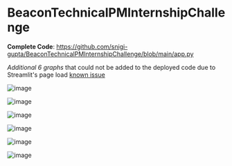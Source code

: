 # BeaconTechnicalPMInternshipChallenge

**Complete Code**: https://github.com/snigi-gupta/BeaconTechnicalPMInternshipChallenge/blob/main/app.py

*Additional 6 graphs* that could not be added to the deployed code due to Streamlit's page load [known issue](https://discuss.streamlit.io/t/0428-the-service-has-encountered-an-error-while-checking-the-health-of-the-streamlit-app-get-http-localhost-8501-script-health-check-eof/57239)

![image](https://github.com/snigi-gupta/BeaconTechnicalPMInternshipChallenge/assets/56351901/e8da619a-b547-46f5-8199-8e53bd61efdf)

![image](https://github.com/snigi-gupta/BeaconTechnicalPMInternshipChallenge/assets/56351901/1db95af9-cde7-464d-8b3f-120a16f77c71)

![image](https://github.com/snigi-gupta/BeaconTechnicalPMInternshipChallenge/assets/56351901/c88e954e-7d93-4646-9cf4-c283826a299f)

![image](https://github.com/snigi-gupta/BeaconTechnicalPMInternshipChallenge/assets/56351901/089e3673-d3dd-443c-a1fe-3cd31b68c8d3)

![image](https://github.com/snigi-gupta/BeaconTechnicalPMInternshipChallenge/assets/56351901/b7d74ba2-f3b0-4d66-9f88-085087b5166f)

![image](https://github.com/snigi-gupta/BeaconTechnicalPMInternshipChallenge/assets/56351901/c4ca433f-dad9-4699-b53f-d51f31fc0eb7)

